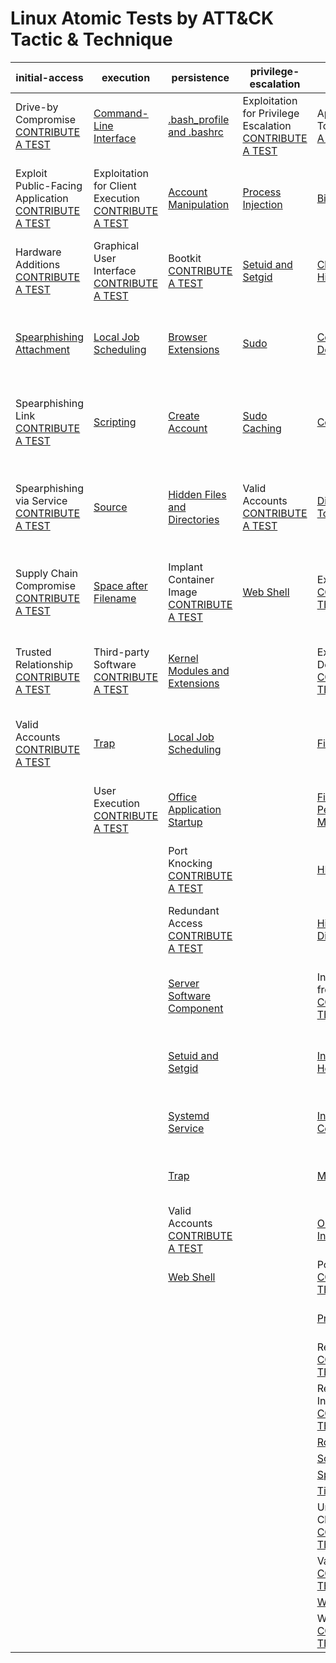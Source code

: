 # Linux Atomic Tests by ATT&CK Tactic & Technique
| initial-access | execution | persistence | privilege-escalation | defense-evasion | credential-access | discovery | lateral-movement | collection | exfiltration | command-and-control |
|-----|-----|-----|-----|-----|-----|-----|-----|-----|-----|-----|
| Drive-by Compromise [CONTRIBUTE A TEST](https://atomicredteam.io/contributing) | [Command-Line Interface](./T1059/T1059.md) | [.bash_profile and .bashrc](./T1156/T1156.md) | Exploitation for Privilege Escalation [CONTRIBUTE A TEST](https://atomicredteam.io/contributing) | Application Access Token [CONTRIBUTE A TEST](https://atomicredteam.io/contributing) | [Account Manipulation](./T1098/T1098.md) | [Account Discovery](./T1087/T1087.md) | Application Access Token [CONTRIBUTE A TEST](https://atomicredteam.io/contributing) | [Audio Capture](./T1123/T1123.md) | Automated Exfiltration [CONTRIBUTE A TEST](https://atomicredteam.io/contributing) | Commonly Used Port [CONTRIBUTE A TEST](https://atomicredteam.io/contributing) |
| Exploit Public-Facing Application [CONTRIBUTE A TEST](https://atomicredteam.io/contributing) | Exploitation for Client Execution [CONTRIBUTE A TEST](https://atomicredteam.io/contributing) | [Account Manipulation](./T1098/T1098.md) | [Process Injection](./T1055/T1055.md) | [Binary Padding](./T1009/T1009.md) | [Bash History](./T1139/T1139.md) | [Browser Bookmark Discovery](./T1217/T1217.md) | Application Deployment Software [CONTRIBUTE A TEST](https://atomicredteam.io/contributing) | [Automated Collection](./T1119/T1119.md) | [Data Compressed](./T1002/T1002.md) | Communication Through Removable Media [CONTRIBUTE A TEST](https://atomicredteam.io/contributing) |
| Hardware Additions [CONTRIBUTE A TEST](https://atomicredteam.io/contributing) | Graphical User Interface [CONTRIBUTE A TEST](https://atomicredteam.io/contributing) | Bootkit [CONTRIBUTE A TEST](https://atomicredteam.io/contributing) | [Setuid and Setgid](./T1166/T1166.md) | [Clear Command History](./T1146/T1146.md) | [Brute Force](./T1110/T1110.md) | Cloud Service Dashboard [CONTRIBUTE A TEST](https://atomicredteam.io/contributing) | Exploitation of Remote Services [CONTRIBUTE A TEST](https://atomicredteam.io/contributing) | [Clipboard Data](./T1115/T1115.md) | [Data Encrypted](./T1022/T1022.md) | [Connection Proxy](./T1090/T1090.md) |
| [Spearphishing Attachment](./T1193/T1193.md) | [Local Job Scheduling](./T1168/T1168.md) | [Browser Extensions](./T1176/T1176.md) | [Sudo](./T1169/T1169.md) | [Compile After Delivery](./T1500/T1500.md) | Cloud Instance Metadata API [CONTRIBUTE A TEST](https://atomicredteam.io/contributing) | Cloud Service Discovery [CONTRIBUTE A TEST](https://atomicredteam.io/contributing) | Internal Spearphishing [CONTRIBUTE A TEST](https://atomicredteam.io/contributing) | [Data Staged](./T1074/T1074.md) | [Data Transfer Size Limits](./T1030/T1030.md) | Custom Command and Control Protocol [CONTRIBUTE A TEST](https://atomicredteam.io/contributing) |
| Spearphishing Link [CONTRIBUTE A TEST](https://atomicredteam.io/contributing) | [Scripting](./T1064/T1064.md) | [Create Account](./T1136/T1136.md) | [Sudo Caching](./T1206/T1206.md) | [Connection Proxy](./T1090/T1090.md) | [Credential Dumping](./T1003/T1003.md) | [File and Directory Discovery](./T1083/T1083.md) | [Remote File Copy](./T1105/T1105.md) | Data from Cloud Storage Object [CONTRIBUTE A TEST](https://atomicredteam.io/contributing) | [Exfiltration Over Alternative Protocol](./T1048/T1048.md) | Custom Cryptographic Protocol [CONTRIBUTE A TEST](https://atomicredteam.io/contributing) |
| Spearphishing via Service [CONTRIBUTE A TEST](https://atomicredteam.io/contributing) | [Source](./T1153/T1153.md) | [Hidden Files and Directories](./T1158/T1158.md) | Valid Accounts [CONTRIBUTE A TEST](https://atomicredteam.io/contributing) | [Disabling Security Tools](./T1089/T1089.md) | Credentials from Web Browsers [CONTRIBUTE A TEST](https://atomicredteam.io/contributing) | [Network Service Scanning](./T1046/T1046.md) | Remote Services [CONTRIBUTE A TEST](https://atomicredteam.io/contributing) | Data from Information Repositories [CONTRIBUTE A TEST](https://atomicredteam.io/contributing) | Exfiltration Over Command and Control Channel [CONTRIBUTE A TEST](https://atomicredteam.io/contributing) | [Data Encoding](./T1132/T1132.md) |
| Supply Chain Compromise [CONTRIBUTE A TEST](https://atomicredteam.io/contributing) | [Space after Filename](./T1151/T1151.md) | Implant Container Image [CONTRIBUTE A TEST](https://atomicredteam.io/contributing) | [Web Shell](./T1100/T1100.md) | Execution Guardrails [CONTRIBUTE A TEST](https://atomicredteam.io/contributing) | [Credentials in Files](./T1081/T1081.md) | [Network Share Discovery](./T1135/T1135.md) | SSH Hijacking [CONTRIBUTE A TEST](https://atomicredteam.io/contributing) | [Data from Local System](./T1005/T1005.md) | Exfiltration Over Other Network Medium [CONTRIBUTE A TEST](https://atomicredteam.io/contributing) | Data Obfuscation [CONTRIBUTE A TEST](https://atomicredteam.io/contributing) |
| Trusted Relationship [CONTRIBUTE A TEST](https://atomicredteam.io/contributing) | Third-party Software [CONTRIBUTE A TEST](https://atomicredteam.io/contributing) | [Kernel Modules and Extensions](./T1215/T1215.md) |  | Exploitation for Defense Evasion [CONTRIBUTE A TEST](https://atomicredteam.io/contributing) | Exploitation for Credential Access [CONTRIBUTE A TEST](https://atomicredteam.io/contributing) | [Network Sniffing](./T1040/T1040.md) | Third-party Software [CONTRIBUTE A TEST](https://atomicredteam.io/contributing) | Data from Network Shared Drive [CONTRIBUTE A TEST](https://atomicredteam.io/contributing) | Exfiltration Over Physical Medium [CONTRIBUTE A TEST](https://atomicredteam.io/contributing) | Domain Fronting [CONTRIBUTE A TEST](https://atomicredteam.io/contributing) |
| Valid Accounts [CONTRIBUTE A TEST](https://atomicredteam.io/contributing) | [Trap](./T1154/T1154.md) | [Local Job Scheduling](./T1168/T1168.md) |  | [File Deletion](./T1107/T1107.md) | [Input Capture](./T1056/T1056.md) | [Password Policy Discovery](./T1201/T1201.md) | Web Session Cookie [CONTRIBUTE A TEST](https://atomicredteam.io/contributing) | Data from Removable Media [CONTRIBUTE A TEST](https://atomicredteam.io/contributing) | Scheduled Transfer [CONTRIBUTE A TEST](https://atomicredteam.io/contributing) | Domain Generation Algorithms [CONTRIBUTE A TEST](https://atomicredteam.io/contributing) |
|  | User Execution [CONTRIBUTE A TEST](https://atomicredteam.io/contributing) | [Office Application Startup](./T1137/T1137.md) |  | [File and Directory Permissions Modification](./T1222/T1222.md) | [Network Sniffing](./T1040/T1040.md) | [Permission Groups Discovery](./T1069/T1069.md) |  | [Email Collection](./T1114/T1114.md) | Transfer Data to Cloud Account [CONTRIBUTE A TEST](https://atomicredteam.io/contributing) | Fallback Channels [CONTRIBUTE A TEST](https://atomicredteam.io/contributing) |
|  |  | Port Knocking [CONTRIBUTE A TEST](https://atomicredteam.io/contributing) |  | [HISTCONTROL](./T1148/T1148.md) | [Private Keys](./T1145/T1145.md) | [Process Discovery](./T1057/T1057.md) |  | [Input Capture](./T1056/T1056.md) |  | Multi-Stage Channels [CONTRIBUTE A TEST](https://atomicredteam.io/contributing) |
|  |  | Redundant Access [CONTRIBUTE A TEST](https://atomicredteam.io/contributing) |  | [Hidden Files and Directories](./T1158/T1158.md) | Steal Application Access Token [CONTRIBUTE A TEST](https://atomicredteam.io/contributing) | [Remote System Discovery](./T1018/T1018.md) |  | [Screen Capture](./T1113/T1113.md) |  | Multi-hop Proxy [CONTRIBUTE A TEST](https://atomicredteam.io/contributing) |
|  |  | [Server Software Component](./T1505/T1505.md) |  | Indicator Removal from Tools [CONTRIBUTE A TEST](https://atomicredteam.io/contributing) | Steal Web Session Cookie [CONTRIBUTE A TEST](https://atomicredteam.io/contributing) | [Software Discovery](./T1518/T1518.md) |  |  |  | Multiband Communication [CONTRIBUTE A TEST](https://atomicredteam.io/contributing) |
|  |  | [Setuid and Setgid](./T1166/T1166.md) |  | [Indicator Removal on Host](./T1070/T1070.md) | Two-Factor Authentication Interception [CONTRIBUTE A TEST](https://atomicredteam.io/contributing) | [System Information Discovery](./T1082/T1082.md) |  |  |  | Multilayer Encryption [CONTRIBUTE A TEST](https://atomicredteam.io/contributing) |
|  |  | [Systemd Service](./T1501/T1501.md) |  | [Install Root Certificate](./T1130/T1130.md) |  | [System Network Configuration Discovery](./T1016/T1016.md) |  |  |  | Port Knocking [CONTRIBUTE A TEST](https://atomicredteam.io/contributing) |
|  |  | [Trap](./T1154/T1154.md) |  | [Masquerading](./T1036/T1036.md) |  | [System Network Connections Discovery](./T1049/T1049.md) |  |  |  | [Remote Access Tools](./T1219/T1219.md) |
|  |  | Valid Accounts [CONTRIBUTE A TEST](https://atomicredteam.io/contributing) |  | [Obfuscated Files or Information](./T1027/T1027.md) |  | [System Owner/User Discovery](./T1033/T1033.md) |  |  |  | [Remote File Copy](./T1105/T1105.md) |
|  |  | [Web Shell](./T1100/T1100.md) |  | Port Knocking [CONTRIBUTE A TEST](https://atomicredteam.io/contributing) |  |  |  |  |  | [Standard Application Layer Protocol](./T1071/T1071.md) |
|  |  |  |  | [Process Injection](./T1055/T1055.md) |  |  |  |  |  | [Standard Cryptographic Protocol](./T1032/T1032.md) |
|  |  |  |  | Redundant Access [CONTRIBUTE A TEST](https://atomicredteam.io/contributing) |  |  |  |  |  | [Standard Non-Application Layer Protocol](./T1095/T1095.md) |
|  |  |  |  | Revert Cloud Instance [CONTRIBUTE A TEST](https://atomicredteam.io/contributing) |  |  |  |  |  | [Uncommonly Used Port](./T1065/T1065.md) |
|  |  |  |  | [Rootkit](./T1014/T1014.md) |  |  |  |  |  | [Web Service](./T1102/T1102.md) |
|  |  |  |  | [Scripting](./T1064/T1064.md) |  |  |  |  |  |  |
|  |  |  |  | [Space after Filename](./T1151/T1151.md) |  |  |  |  |  |  |
|  |  |  |  | [Timestomp](./T1099/T1099.md) |  |  |  |  |  |  |
|  |  |  |  | Unused/Unsupported Cloud Regions [CONTRIBUTE A TEST](https://atomicredteam.io/contributing) |  |  |  |  |  |  |
|  |  |  |  | Valid Accounts [CONTRIBUTE A TEST](https://atomicredteam.io/contributing) |  |  |  |  |  |  |
|  |  |  |  | [Web Service](./T1102/T1102.md) |  |  |  |  |  |  |
|  |  |  |  | Web Session Cookie [CONTRIBUTE A TEST](https://atomicredteam.io/contributing) |  |  |  |  |  |  |
